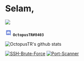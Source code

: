 # Selam,

[<img src="http://www.hackthebox.eu/badge/image/158119">](https://www.hackthebox.eu/profile/158119)

<img src="assets/Discord-Logo-Color.svg" alt="Discord Logo" width="21" /> **`OctopusTR#8403`**

![OctopusTR's github stats](https://github-readme-stats.vercel.app/api?username=OctopusTR&show_icons=true&theme=dark)

[![SSH-Brute-Force](https://github-readme-stats.vercel.app/api/pin/?username=OctopusTR&repo=SSH-Brute-Force&theme=dark)](https://github.com/OctopusTR/SSH-Brute-Force)
[![Port-Scanner](https://github-readme-stats.vercel.app/api/pin/?username=OctopusTR&repo=Port-Scanner&theme=dark)](https://github.com/OctopusTR/Port-Scanner)
